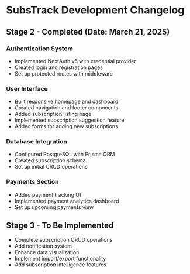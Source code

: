 # SubsTrack Development Changelog

## Stage 2 - Completed (Date: March 21, 2025)

### Authentication System
- Implemented NextAuth v5 with credential provider
- Created login and registration pages
- Set up protected routes with middleware

### User Interface
- Built responsive homepage and dashboard
- Created navigation and footer components
- Added subscription listing page
- Implemented subscription suggestion feature
- Added forms for adding new subscriptions

### Database Integration
- Configured PostgreSQL with Prisma ORM
- Created subscription schema
- Set up initial CRUD operations

### Payments Section
- Added payment tracking UI
- Implemented payment analytics dashboard
- Set up upcoming payments view

## Stage 3 - To Be Implemented
- Complete subscription CRUD operations
- Add notification system
- Enhance data visualization
- Implement import/export functionality
- Add subscription intelligence features